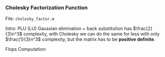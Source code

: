 ### Cholesky Factorization Function
File: `cholesky_factor.m`

Intro: PLU (LU) Gaussian elimination + back substitution has $\frac{2}{3}n^3$ complexity, with Cholesky we can do the same for less with only $\frac{1}{3}n^3$ complexity, but the matrix has to be **positive definite**.

Flops Computation: 
